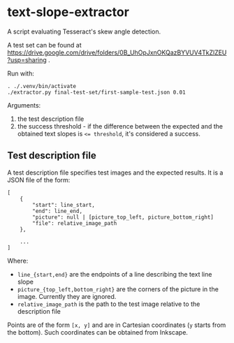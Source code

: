 # text-slope-extractor

A script evaluating Tesseract's skew angle detection.

A test set can be found at https://drive.google.com/drive/folders/0B_UhOpJxnOKQazBYVUV4TkZlZEU?usp=sharing .

Run with:
```
. ./.venv/bin/activate
./extractor.py final-test-set/first-sample-test.json 0.01
```
Arguments:
 1. the test description file
 2. the success threshold - if the difference between the expected 
    and the obtained text slopes is `<= threshold`, 
	it's considered a success.


## Test description file

A test description file specifies test images and the expected results.
It is a JSON file of the form:

```
[
	{
		"start": line_start,
		"end": line_end,
		"picture": null | [picture_top_left, picture_bottom_right]
		"file": relative_image_path
	},
	
	...
]
```

Where:

 - `line_{start,end}` are the endpoints of a line describing the text line slope
 - `picture_{top_left,bottom_right}` are the corners of the picture
   in the image. Currently they are ignored.
 - `relative_image_path` is the path to the test image
   relative to the description file

Points are of the form `[x, y]` and are in Cartesian coordinates (`y` starts from the bottom). Such coordinates can be obtained from Inkscape.
